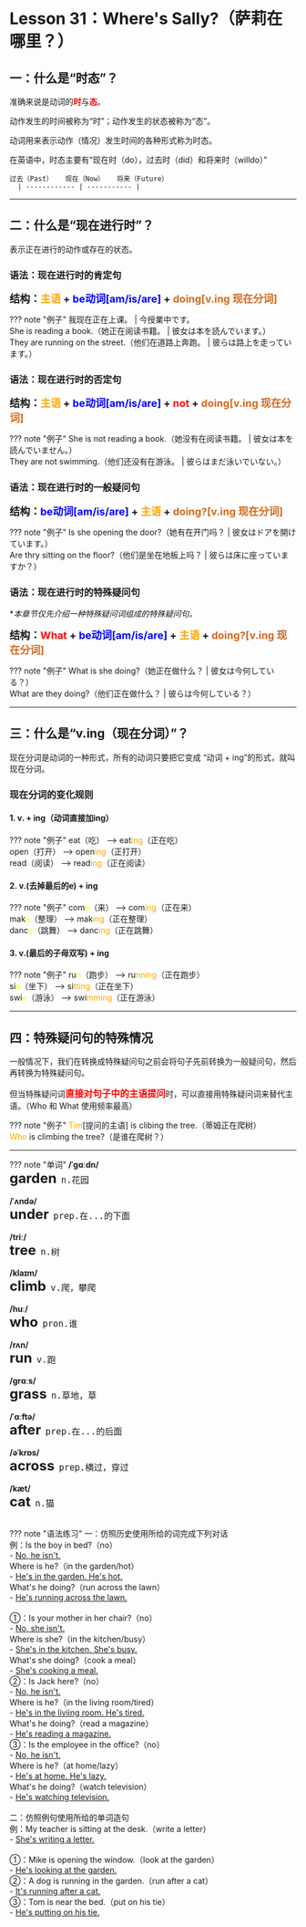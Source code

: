 # Lesson 31：Where's Sally?（萨莉在哪里？）


## 一：什么是“时态”？

准确来说是动词的<font color=red>**时**</font>与<font color=red>**态**</font>。

动作发生的时间被称为“时”；动作发生的状态被称为“态”。

动词用来表示动作（情况）发生时间的各种形式称为时态。

在英语中，时态主要有“现在时（do），过去时（did）和将来时（willdo）”

```test
过去（Past）   现在（Now）   将来（Future）
  | ------------ | ----------- |
```


---
## 二：什么是“现在进行时”？

表示正在进行的动作或存在的状态。


### 语法：现在进行时的肯定句

<font size=4>**结构：<font color=orange>主语</font> + <font color=blue>be动词[am/is/are]</font> + <font color=chocolate>doing[v.ing 现在分词]</font>**</font>

??? note "例子"
    我现在正在上课。 | 今授業中です。<br>
    She is reading a book.（她正在阅读书籍。 | 彼女は本を読んでいます。）<br>
    They are running on the street.（他们在道路上奔跑。 | 彼らは路上を走っています。）<br>


### 语法：现在进行时的否定句

<font size=4>**结构：<font color=orange>主语</font> + <font color=blue>be动词[am/is/are]</font> + <font color=red>not</font> + <font color=chocolate>doing[v.ing 现在分词]</font>**</font>

??? note "例子"
    She is not reading a book.（她没有在阅读书籍。 | 彼女は本を読んでいません。）<br>
    They are not swimming.（他们还没有在游泳。 | 彼らはまだ泳いでいない。）<br>


### 语法：现在进行时的一般疑问句

<font size=4>**结构：<font color=blue>be动词[am/is/are]</font> + <font color=orange>主语</font> + <font color=chocolate>doing?[v.ing 现在分词]</font>**</font>

??? note "例子"
    Is she opening the door?（她有在开门吗？ | 彼女はドアを開けています。）<br>
    Are thry sitting on the floor?（他们是坐在地板上吗？ | 彼らは床に座っていますか？）<br>


### 语法：现在进行时的特殊疑问句

**本章节仅先介绍一种特殊疑问词组成的特殊疑问句。*

<font size=4>**结构：<font color=red>What</font> + <font color=blue>be动词[am/is/are]</font> + <font color=orange>主语</font> + <font color=chocolate>doing?[v.ing 现在分词]</font>**</font>

??? note "例子"
    What is she doing?（她正在做什么？ | 彼女は今何している？）<br>
    What are they doing?（他们正在做什么？ | 彼らは今何している？）<br>


---
## 三：什么是“v.ing（现在分词）”？

现在分词是动词的一种形式，所有的动词只要把它变成 “动词 + ing”的形式，就叫现在分词。


### 现在分词的变化规则

#### 1. v. + ing（动词直接加ing）

??? note "例子"
    eat（吃） --> eat<font color=orange>ing</font>（正在吃）<br>
    open（打开） --> open<font color=orange>ing</font>（正打开）<br>
    read（阅读） --> read<font color=orange>ing</font>（正在阅读）<br>


#### 2. v.(去掉最后的e) + ing

??? note "例子"
    com<font color=yellow>e</font>（来） --> com<font color=orange>ing</font>（正在来）<br>
    mak<font color=yellow>e</font>（整理） --> mak<font color=orange>ing</font>（正在整理）<br>
    danc<font color=yellow>e</font>（跳舞） --> danc<font color=orange>ing</font>（正在跳舞）<br>


#### 3. v.(最后的子母双写) + ing

??? note "例子"
    ru<font color=yellow>n</font>（跑步） --> ru<font color=orange>nning</font>（正在跑步）<br>
    si<font color=yellow>e</font>（坐下） --> si<font color=orange>tting</font>（正在坐下）<br>
    swi<font color=yellow>e</font>（游泳） --> swi<font color=orange>mming</font>（正在游泳）<br>


---
## 四：特殊疑问句的特殊情况

一般情况下，我们在转换成特殊疑问句之前会将句子先前转换为一般疑问句，然后再转换为特殊疑问句。

但当特殊疑问词<font color=red size=3>**直接对句子中的主语提问**</font>时，可以直接用特殊疑问词来替代主语。（Who 和 What 使用频率最高）

??? note "例子"
    <font color=orange>Tim</font>[提问的主语] is clibing the tree.（蒂姆正在爬树）<br>
    <font color=orange>Who</font> is climbing the tree?（是谁在爬树？）<br>


---
??? note "单词"
    **/ˈɡɑːdn/**<br>
    <font size=5>**garden**</font>&nbsp;&nbsp;<font size=4>`n.花园`</font><br>
    <br>
    **/ˈʌndə/**<br>
    <font size=5>**under**</font>&nbsp;&nbsp;<font size=4>`prep.在...的下面`</font><br>
    <br>
    **/triː/**<br>
    <font size=5>**tree**</font>&nbsp;&nbsp;<font size=4>`n.树`</font><br>
    <br>
    **/klaɪm/**<br>
    <font size=5>**climb**</font>&nbsp;&nbsp;<font size=4>`v.爬，攀爬`</font><br>
    <br>
    **/huː/**<br>
    <font size=5>**who**</font>&nbsp;&nbsp;<font size=4>`pron.谁`</font><br>
    <br>
    **/rʌn/**<br>
    <font size=5>**run**</font>&nbsp;&nbsp;<font size=4>`v.跑`</font><br>
    <br>
    **/ɡrɑːs/**<br>
    <font size=5>**grass**</font>&nbsp;&nbsp;<font size=4>`n.草地，草`</font><br>
    <br>
    **/ˈɑːftə/**<br>
    <font size=5>**after**</font>&nbsp;&nbsp;<font size=4>`prep.在...的后面`</font><br>
    <br>
    **/əˈkrɒs/**<br>
    <font size=5>**across**</font>&nbsp;&nbsp;<font size=4>`prep.横过，穿过`</font><br>
    <br>
    **/kæt/**<br>
    <font size=5>**cat**</font>&nbsp;&nbsp;<font size=4>`n.猫`</font><br>
    <br>


??? note "语法练习"
    一：仿照历史使用所给的词完成下列对话<br>
    例：Is the boy in bed?（no）<br>
    - <u>No, he isn't.</u><br>
    Where is he?（in the garden/hot）<br>
    - <u>He's in the garden. He's hot.</u><br>
    What's he doing?（run across the lawn）<br>
    - <u>He's running across the lawn.</u><br>
    <br>
    ①：Is your mother in her chair?（no）<br>
    - <u>No, she isn't.</u><br>
    Where is she?（in the kitchen/busy）<br>
    - <u>She's in the kitchen. She's busy.</u><br>
    What's she doing?（cook a meal）<br>
    - <u>She's cooking a meal.</u><br>
    ②：Is Jack here?（no）<br>
    - <u>No, he isn't.</u><br>
    Where is he?（in the living room/tired）<br>
    - <u>He's in the liviing room. He's tired.</u><br>
    What's he doing?（read a magazine）<br>
    - <u>He's reading a magazine.</u><br>
    ③：Is the employee in the office?（no）<br>
    - <u>No, he isn't.</u><br>
    Where is he?（at home/lazy）<br>
    - <u>He's at home. He's lazy.</u><br>
    What's he doing?（watch television）<br>
    - <u>He's watching television.</u><br>
    <br>
    二：仿照例句使用所给的单词造句<br>
    例：My teacher is sitting at the desk.（write a letter）<br>
    - <u>She's writing a letter.</u><br>
    <br>
    ①：Mike is opening the window.（look at the garden）<br>
    - <u>He's looking at the garden.</u><br>
    ②：A dog is running in the garden.（run after a cat）<br>
    - <u>It's running after a cat.</u><br>
    ③：Tom is near the bed.（put on his tie）<br>
    - <u>He's putting on his tie.</u><br>


